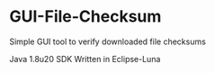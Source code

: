 GUI-File-Checksum
=================

Simple GUI tool to verify downloaded file checksums

Java 1.8u20 SDK
Written in Eclipse-Luna
